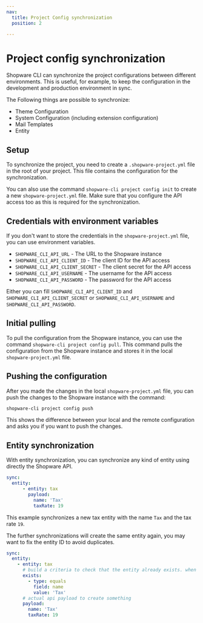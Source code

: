 ```yaml
---
nav:
  title: Project Config synchronization
  position: 2

---
```


# Project config synchronization

Shopware CLI can synchronize the project configurations between different environments. This is useful, for example, to keep the configuration in the development and production environment in sync.

The Following things are possible to synchronize:

- Theme Configuration
- System Configuration (including extension configuration)
- Mail Templates
- Entity

## Setup

To synchronize the project, you need to create a `.shopware-project.yml` file in the root of your project. This file contains the configuration for the synchronization.

You can also use the command `shopware-cli project config init` to create a new `shopware-project.yml` file. Make sure that you configure the API access too as this is required for the synchronization.

## Credentials with environment variables

If you don't want to store the credentials in the `shopware-project.yml` file, you can use environment variables.

- `SHOPWARE_CLI_API_URL` - The URL to the Shopware instance
- `SHOPWARE_CLI_API_CLIENT_ID` - The client ID for the API access
- `SHOPWARE_CLI_API_CLIENT_SECRET` - The client secret for the API access
- `SHOPWARE_CLI_API_USERNAME` - The username for the API access
- `SHOPWARE_CLI_API_PASSWORD` - The password for the API access

Either you can fill `SHOPWARE_CLI_API_CLIENT_ID` and `SHOPWARE_CLI_API_CLIENT_SECRET` or `SHOPWARE_CLI_API_USERNAME` and `SHOPWARE_CLI_API_PASSWORD`.

## Initial pulling

To pull the configuration from the Shopware instance, you can use the command `shopware-cli project config pull`. This command pulls the configuration from the Shopware instance and stores it in the local `shopware-project.yml` file.

## Pushing the configuration

After you made the changes in the local `shopware-project.yml` file, you can push the changes to the Shopware instance with the command:

```bash
shopware-cli project config push
```

This shows the difference between your local and the remote configuration and asks you if you want to push the changes.

## Entity synchronization

With entity synchronization, you can synchronize any kind of entity using directly the Shopware API.

```yaml
sync:
  entity:
      - entity: tax
        payload:
          name: 'Tax'
          taxRate: 19
```

This example synchronizes a new tax entity with the name `Tax` and the tax rate `19`.

The further synchronizations will create the same entity again, you may want to fix the entity ID to avoid duplicates.

```yaml
sync:
  entity:
    - entity: tax
      # build a criteria to check that the entity already exists. when exists this will be skipped
      exists:
        - type: equals
          field: name
          value: 'Tax'
      # actual api payload to create something
      payload:
        name: 'Tax'
        taxRate: 19
```
